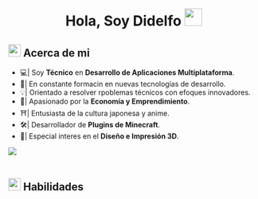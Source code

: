<h1 align="center"><b>Hola, Soy Didelfo  </b><img src="https://media.giphy.com/media/hvRJCLFzcasrR4ia7z/giphy.gif" width="35"></h1>

## <img src = "https://github.com/7oSkaaa/7oSkaaa/blob/main/Images/about_me.gif?raw=true" width = 25> Acerca de mi
- 💻| Soy **Técnico** en **Desarrollo de Aplicaciones Multiplataforma**.
- 🌱| En constante formacin en nuevas tecnologías de desarrollo.
- 💡| Orientado a resolver rpoblemas técnicos con efoques innovadores.
- 🤑| Apasionado por la **Economía y Emprendimiento**.
- ⛩️| Entusiasta de la cultura japonesa y anime.
- 🛠️| Desarrollador de **Plugins de Minecraft**.
- 🎨| Especial interes en el **Diseño e Impresión 3D**.


<img src="https://user-images.githubusercontent.com/73097560/115834477-dbab4500-a447-11eb-908a-139a6edaec5c.gif"><br><br>

## <img src="https://media2.giphy.com/media/QssGEmpkyEOhBCb7e1/giphy.gif?cid=ecf05e47a0n3gi1bfqntqmob8g9aid1oyj2wr3ds3mg700bl&rid=giphy.gif" width ="25"><b> Habilidades</b>
